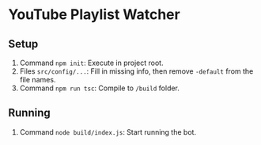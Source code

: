 # YouTube Playlist Watcher

## Setup

1. Command `npm init`: Execute in project root.
2. Files `src/config/...`: Fill in missing info, then remove `-default` from the file names.
3. Command `npm run tsc`: Compile to `/build` folder.

## Running
1. Command `node build/index.js`: Start running the bot.